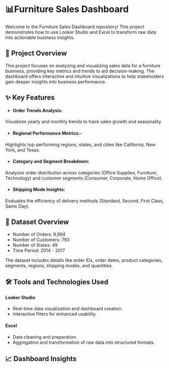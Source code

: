 # 📊Furniture Sales Dashboard
Welcome to the Furniture Sales Dashboard repository! This project demonstrates how to use Looker Studio and Excel to transform raw data into actionable business insights.

## 🚀 Project Overview
This project focuses on analyzing and visualizing sales data for a furniture business, providing key metrics and trends to aid decision-making. The dashboard offers interactive and intuitive visualizations to help stakeholders gain deeper insights into business performance.

## ✨ Key Features
- #### Order Trends Analysis:
Visualizes yearly and monthly trends to track sales growth and seasonality.

- #### Regional Performance Metrics:- 
Highlights top-performing regions, states, and cities like California, New York, and Texas.

- #### Category and Segment Breakdown:
Analyzes order distribution across categories (Office Supplies, Furniture, Technology) and customer segments (Consumer, Corporate, Home Office).

- #### Shipping Mode Insights:
Evaluates the efficiency of delivery methods (Standard, Second, First Class, Same Day).

## 📂 Dataset Overview
- Number of Orders: 9,994
- Number of Customers: 793
- Number of States: 49
- Time Period: 2014 - 2017

The dataset includes details like order IDs, order dates, product categories, segments, regions, shipping modes, and quantities.

## 🛠️ Tools and Technologies Used
#### Looker Studio
- Real-time data visualization and dashboard creation.
- Interactive filters for enhanced usability.

#### Excel
- Data cleaning and preparation.
- Aggregation and transformation of raw data into structured formats.

## 📈 Dashboard Insights


